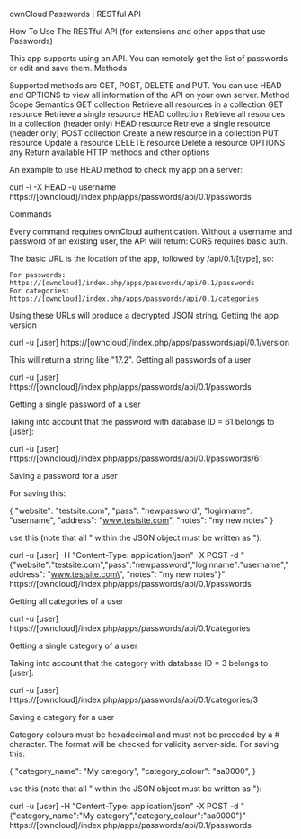
ownCloud Passwords | RESTful API

How To Use The RESTful API (for extensions and other apps that use Passwords)

This app supports using an API. You can remotely get the list of passwords or edit and save them.
Methods

Supported methods are GET, POST, DELETE and PUT. You can use HEAD and OPTIONS to view all information of the API on your own server.
Method 	Scope 	Semantics
GET 	collection 	Retrieve all resources in a collection
GET 	resource 	Retrieve a single resource
HEAD 	collection 	Retrieve all resources in a collection (header only)
HEAD 	resource 	Retrieve a single resource (header only)
POST 	collection 	Create a new resource in a collection
PUT 	resource 	Update a resource
DELETE 	resource 	Delete a resource
OPTIONS 	any 	Return available HTTP methods and other options

An example to use HEAD method to check my app on a server:

curl -i -X HEAD -u username https://[owncloud]/index.php/apps/passwords/api/0.1/passwords

Commands

Every command requires ownCloud authentication. Without a username and password of an existing user, the API will return: CORS requires basic auth.

The basic URL is the location of the app, followed by /api/0.1/[type], so:

    For passwords: https://[owncloud]/index.php/apps/passwords/api/0.1/passwords
    For categories: https://[owncloud]/index.php/apps/passwords/api/0.1/categories

Using these URLs will produce a decrypted JSON string.
Getting the app version

curl -u [user] https://[owncloud]/index.php/apps/passwords/api/0.1/version

This will return a string like "17.2".
Getting all passwords of a user

curl -u [user] https://[owncloud]/index.php/apps/passwords/api/0.1/passwords

Getting a single password of a user

Taking into account that the password with database ID = 61 belongs to [user]:

curl -u [user] https://[owncloud]/index.php/apps/passwords/api/0.1/passwords/61

Saving a password for a user

For saving this:

{
    "website": "testsite.com",
    "pass": "newpassword",
    "loginname": "username",
    "address": "www.testsite.com",
    "notes": "my new notes"
}

use this (note that all " within the JSON object must be written as \"):

curl -u [user] -H "Content-Type: application/json" -X POST -d "{\"website\":\"testsite.com\",\"pass\":\"newpassword\",\"loginname\":\"username\",\"address\": \"www.testsite.com\", \"notes\": \"my new notes\"}" https://[owncloud]/index.php/apps/passwords/api/0.1/passwords

Getting all categories of a user

curl -u [user] https://[owncloud]/index.php/apps/passwords/api/0.1/categories

Getting a single category of a user

Taking into account that the category with database ID = 3 belongs to [user]:

curl -u [user] https://[owncloud]/index.php/apps/passwords/api/0.1/categories/3

Saving a category for a user

Category colours must be hexadecimal and must not be preceded by a # character. The format will be checked for validity server-side. For saving this:

{
	"category_name": "My category",
	"category_colour": "aa0000",
}

use this (note that all " within the JSON object must be written as \"):

curl -u [user] -H "Content-Type: application/json" -X POST -d "{\"category_name\":\"My category\",\"category_colour\":\"aa0000\"}" https://[owncloud]/index.php/apps/passwords/api/0.1/passwords

